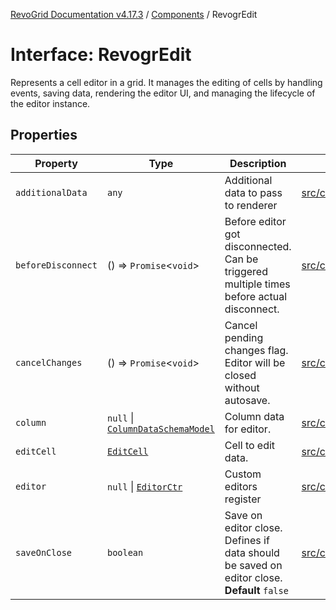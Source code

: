 [RevoGrid Documentation v4.17.3](README.md) / [Components](Namespace.Components.md) / RevogrEdit

# Interface: RevogrEdit

Represents a cell editor in a grid.
It manages the editing of cells by handling events, saving data, rendering the editor UI,
and managing the lifecycle of the editor instance.

## Properties

| Property | Type | Description | Defined in |
| ------ | ------ | ------ | ------ |
| `additionalData` | `any` | Additional data to pass to renderer | [src/components.d.ts:431](https://github.com/revolist/revogrid/blob/3aa06b5b2b2375c31a2a8275a0aefcbc04de60c5/src/components.d.ts#L431) |
| `beforeDisconnect` | () => `Promise`\<`void`\> | Before editor got disconnected. Can be triggered multiple times before actual disconnect. | [src/components.d.ts:435](https://github.com/revolist/revogrid/blob/3aa06b5b2b2375c31a2a8275a0aefcbc04de60c5/src/components.d.ts#L435) |
| `cancelChanges` | () => `Promise`\<`void`\> | Cancel pending changes flag. Editor will be closed without autosave. | [src/components.d.ts:439](https://github.com/revolist/revogrid/blob/3aa06b5b2b2375c31a2a8275a0aefcbc04de60c5/src/components.d.ts#L439) |
| `column` | `null` \| [`ColumnDataSchemaModel`](Interface.ColumnDataSchemaModel.md) | Column data for editor. | [src/components.d.ts:443](https://github.com/revolist/revogrid/blob/3aa06b5b2b2375c31a2a8275a0aefcbc04de60c5/src/components.d.ts#L443) |
| `editCell` | [`EditCell`](TypeAlias.EditCell.md) | Cell to edit data. | [src/components.d.ts:447](https://github.com/revolist/revogrid/blob/3aa06b5b2b2375c31a2a8275a0aefcbc04de60c5/src/components.d.ts#L447) |
| `editor` | `null` \| [`EditorCtr`](TypeAlias.EditorCtr.md) | Custom editors register | [src/components.d.ts:451](https://github.com/revolist/revogrid/blob/3aa06b5b2b2375c31a2a8275a0aefcbc04de60c5/src/components.d.ts#L451) |
| `saveOnClose` | `boolean` | Save on editor close. Defines if data should be saved on editor close. **Default** `false` | [src/components.d.ts:456](https://github.com/revolist/revogrid/blob/3aa06b5b2b2375c31a2a8275a0aefcbc04de60c5/src/components.d.ts#L456) |
